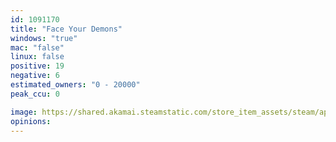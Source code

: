```yaml
---
id: 1091170
title: "Face Your Demons"
windows: "true"
mac: "false"
linux: false
positive: 19
negative: 6
estimated_owners: "0 - 20000"
peak_ccu: 0

image: https://shared.akamai.steamstatic.com/store_item_assets/steam/apps/1091170/header.jpg?t=1618502053
opinions:
---
```

